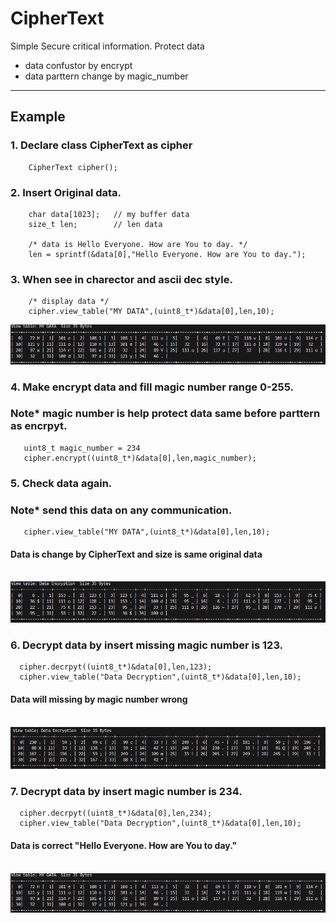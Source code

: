 # CipherText
Simple Secure critical information.
Protect data
- data confustor by encrypt
- data parttern change by magic_number
---
## Example
### 1. Declare class CipherText as cipher 
```
    CipherText cipher();  
```
### 2. Insert Original data.
```
    char data[1023];   // my buffer data   
    size_t len;        // len data

    /* data is Hello Everyone. How are You to day. */
    len = sprintf(&data[0],"Hello Everyone. How are You to day.");
```
### 3. When see in charector and ascii dec style.
```
    /* display data */
    cipher.view_table("MY DATA",(uint8_t*)&data[0],len,10);
```
![alt text](/img/image.png)

### 4. Make encrypt data and fill magic number range 0-255.<br>
### Note* magic number is help protect data same before parttern as encrpyt.     
```
   uint8_t magic_number = 234
   cipher.encrypt((uint8_t*)&data[0],len,magic_number);
```
### 5. Check data again.<br>
### Note* send this data on any communication.
```
   cipher.view_table("MY DATA",(uint8_t*)&data[0],len,10);
```
#### Data is change by CipherText and size is same original data<br><br>
![alt text](/img/image1.png)

### 6. Decrypt data by insert missing magic number is 123.
```
  cipher.decrpyt((uint8_t*)&data[0],len,123);
  cipher.view_table("Data Decryption",(uint8_t*)&data[0],len,10);
```
#### Data will missing by magic number wrong<br><br>
![alt text](/img/image2.png)


### 7. Decrypt data by insert magic number is 234.
```
  cipher.decrpyt((uint8_t*)&data[0],len,234);
  cipher.view_table("Data Decryption",(uint8_t*)&data[0],len,10);
```
#### Data is correct "Hello Everyone. How are You to day."<br><br>
![alt text](/img/image.png)
